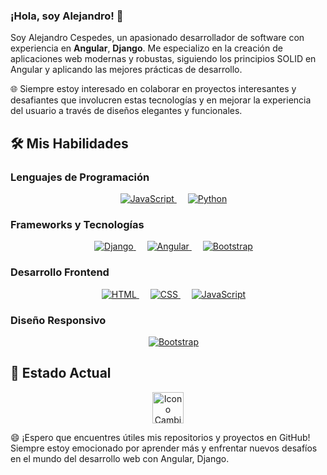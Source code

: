 ### ¡Hola, soy Alejandro! 👋

Soy Alejandro Cespedes, un apasionado desarrollador de software con experiencia en **Angular**, **Django**. Me especializo en la creación de aplicaciones web modernas y robustas, siguiendo los principios SOLID en Angular y aplicando las mejores prácticas de desarrollo.

🌐 Siempre estoy interesado en colaborar en proyectos interesantes y desafiantes que involucren estas tecnologías y en mejorar la experiencia del usuario a través de diseños elegantes y funcionales.

## 🛠️ Mis Habilidades
### Lenguajes de Programación
<p align="center"> 
  &emsp;
  <a href="https://developer.mozilla.org/en-US/docs/Web/JavaScript" target="_blank"> 
     <img alt="JavaScript" src="https://img.shields.io/badge/JavaScript%20-%23F7DF1E.svg?style=plastic&logo=javascript&logoColor=black">
   </a>
  &emsp;
   <a href="https://www.python.org" target="_blank">
    <img alt="Python" src="https://img.shields.io/badge/Python%20-%2314354C.svg?style=plastic&logo=python&logoColor=white">
  </a>
</p>

### Frameworks y Tecnologías
<p align="center">
  &emsp;
  <a href="https://www.djangoproject.com/" target="_blank">
    <img alt="Django" src="https://img.shields.io/badge/Django%20-%23092E20.svg?style=plastic&logo=django&logoColor=white">
  </a>
  &emsp;
  <a href="https://angular.io/" target="_blank">
    <img alt="Angular" src="https://img.shields.io/badge/Angular%20-%23DD0031.svg?style=plastic&logo=angular&logoColor=white">
  </a>
  &emsp;
  <a href="https://getbootstrap.com/" target="_blank">
    <img alt="Bootstrap" src="https://img.shields.io/badge/Bootstrap%20-%23563D7C.svg?style=plastic&logo=bootstrap&logoColor=white">
  </a>
</p>

### Desarrollo Frontend
<p align="center"> 
  &emsp; 
  <a href="https://www.w3.org/html/" target="_blank"> 
   <img alt="HTML" src="https://img.shields.io/badge/HTML5%20-%23E34F26.svg?style=plastic&logo=html5&logoColor=white">
  </a>   
  &emsp;
  <a href="https://www.w3schools.com/css/" target="_blank">
    <img alt="CSS" src="https://img.shields.io/badge/CSS%20-%231572B6.svg?style=plastic&logo=css3&logoColor=white">
  </a> 
  &emsp;
  <a href="https://developer.mozilla.org/en-US/docs/Web/JavaScript" target="_blank"> 
     <img alt="JavaScript" src="https://img.shields.io/badge/JavaScript%20-%23F7DF1E.svg?style=plastic&logo=javascript&logoColor=black">
   </a>
</p>

### Diseño Responsivo
<p align="center">
  &emsp;
  <a href="https://getbootstrap.com/" target="_blank">
    <img alt="Bootstrap" src="https://img.shields.io/badge/Bootstrap%20-%23563D7C.svg?style=plastic&logo=bootstrap&logoColor=white">
  </a>
</p>

## 🔄 Estado Actual
<p align="center">
  <img alt="Icono Cambiante" src="https://github.com/7oSkaaa/7oSkaaa/blob/main/Images/Changing_Icon.gif?raw=true" width="50">
</p>

😄 ¡Espero que encuentres útiles mis repositorios y proyectos en GitHub! Siempre estoy emocionado por aprender más y enfrentar nuevos desafíos en el mundo del desarrollo web con Angular, Django.
